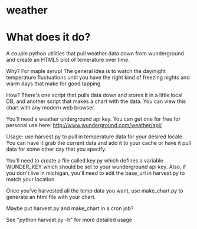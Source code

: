 weather
=======

What does it do?
========
A couple python utilities that pull weather data down from wunderground and create an HTML5 plot of temerature over time.

Why? For maple syrup!  The general idea is to watch the day/night temperature fluctuations until you have the right kind of freezing nights and warm days that make for good tapping

How? There's one script that pulls data down and stores it in a little local DB, and another script that makes a chart with the data.  You can view this chart with any modern web browser.

You'll need a weather underground api key.  You can get one for free for personal use here: http://www.wunderground.com/weather/api/

Usage:
use harvest.py to pull in temperature data for your desired locale.  You can have it grab the current data and add it to your cache or have it pull data for some other day that you specify.

You'll need to create a file called key.py which defines a variable WUNDER_KEY which should be set to your wunderground api key.
Also, if you don't live in michigan, you'll need to edit the base_url in harvest.py to match your location

Once you've harvested all the temp data you want, use make_chart.py to generate an html file with your chart.

Maybe put harvest.py and make_chart in a cron job?

See "python harvest.py -h" for more detailed usage
